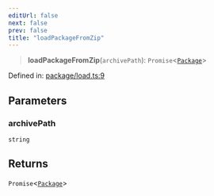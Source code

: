 ```yaml
---
editUrl: false
next: false
prev: false
title: "loadPackageFromZip"
---
```


> **loadPackageFromZip**(`archivePath`): `Promise`\<[`Package`](/reference/_dpkit/core/package/)\>

Defined in: [package/load.ts:9](https://github.com/datisthq/dpkit/blob/5891634de8175d14853313e208ffbae144fd78eb/zip/package/load.ts#L9)

## Parameters

### archivePath

`string`

## Returns

`Promise`\<[`Package`](/reference/_dpkit/core/package/)\>
